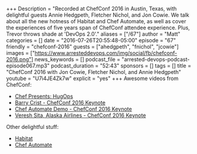 +++
Description = "Recorded at ChefConf 2016 in Austin, Texas, with delightful guests Annie Hedgpeth, Fletcher Nichol, and Jon Cowie. We talk about all the new hotness of Habitat and Chef Automate, as well as cover the experiences of five years span of ChefConf attendee experience. Plus, Trevor throws shade at 'DevOps 2.0'."
aliases = ["/67"]
author = "Matt"
categories = []
date = "2016-07-26T20:55:48-05:00"
episode = "67"
friendly = "chefconf-2016"
guests = ["ahedgpeth", "fnichol", "jcowie"]
images = ["https://www.arresteddevops.com/img/social/fb/chefconf-2016.png"]
news_keywords = []
podcast_file = "arrested-devops-podcast-episode067.mp3"
podcast_duration = "52:43"
sponsors = []
tags = []
title = "ChefConf 2016 with Jon Cowie, Fletcher Nichol, and Annie Hedgpeth"
youtube = "U7i4JE4Zk7w"
explicit = "yes"
+++
Awesome videos from ChefConf:

- [Chef Presents: HugOps](https://www.youtube.com/watch?v=pW48v1xAPyI)
- [Barry Crist - ChefConf 2016 Keynote](https://www.youtube.com/watch?v=mA-gozxxrPo)
- [Chef Automate Demo - ChefConf 2016 Keynote](https://www.youtube.com/watch?v=ihnrB_CNn0o)
- [Veresh Sita, Alaska Airlines - ChefConf 2016 Keynote](https://www.youtube.com/watch?v=mGJkhuRlvTo)

Other delightful stuff:

- [Habitat](https://habitat.sh)
- [Chef Automate](https://www.chef.io/automate/)
